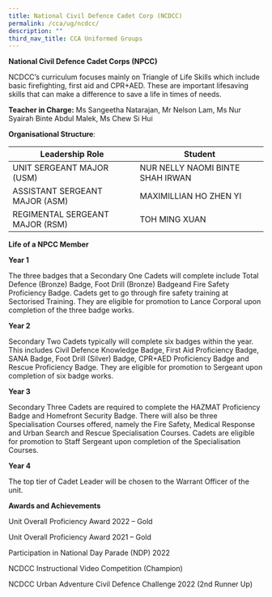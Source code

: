```yaml
---
title: National Civil Defence Cadet Corp (NCDCC)
permalink: /cca/ug/ncdcc/
description: ""
third_nav_title: CCA Uniformed Groups
---
```

**National Civil Defence Cadet Corps (NPCC)**

NCDCC’s curriculum focuses mainly on Triangle of Life Skills which include basic firefighting, first aid and CPR+AED. These are important lifesaving skills that can make a difference to save a life in times of needs.

**Teacher in Charge:** Ms Sangeetha Natarajan, Mr Nelson Lam, Ms Nur Syairah Binte Abdul Malek, Ms Chew Si Hui

**Organisational Structure**:

 | Leadership Role | Student                                  |
|---------------------------------|-------------------------------------------------------|
| UNIT SERGEANT MAJOR (USM) | NUR NELLY NAOMI BINTE SHAH IRWAN                                           |
| ASSISTANT SERGEANT MAJOR (ASM) | MAXIMILLIAN HO ZHEN YI                                          |
| REGIMENTAL SERGEANT MAJOR (RSM) | TOH MING XUAN                                            |

**Life of a NPCC Member**

**Year 1**

The three badges that a Secondary One Cadets will complete include Total Defence (Bronze) Badge, Foot Drill (Bronze) Badgeand Fire Safety Proficiency Badge. Cadets get to go through fire safety training at Sectorised Training. They are eligible for promotion to Lance Corporal upon completion of the three badge works.

**Year 2**

Secondary Two Cadets typically will complete six badges within the year. This includes Civil Defence Knowledge Badge, First Aid Proficiency Badge, SANA Badge, Foot Drill (Silver) Badge, CPR+AED Proficiency Badge and Rescue Proficiency Badge. They are eligible for promotion to Sergeant upon completion of six badge works.

**Year 3**

Secondary Three Cadets are required to complete the HAZMAT Proficiency Badge and Homefront Security Badge. There will also be three Specialisation Courses offered, namely the Fire Safety, Medical Response and Urban Search and Rescue Specialisation Courses. Cadets are eligible for promotion to Staff Sergeant upon completion of the Specialisation Courses.

**Year 4**

The top tier of Cadet Leader will be chosen to the Warrant Officer of the unit.

**Awards and Achievements**

Unit Overall Proficiency Award 2022 – Gold

Unit Overall Proficiency Award 2021 – Gold

Participation in National Day Parade (NDP) 2022

NCDCC Instructional Video Competition (Champion)

NCDCC Urban Adventure Civil Defence Challenge 2022 (2nd Runner Up)